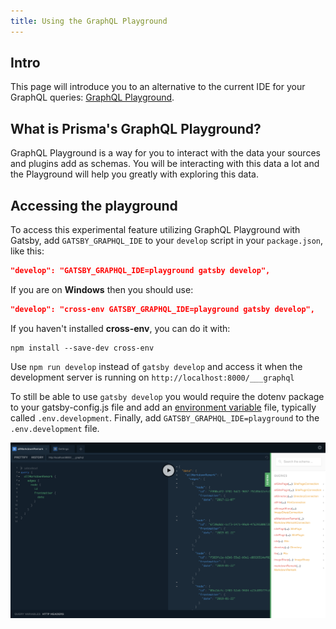 ```yaml
---
title: Using the GraphQL Playground
---
```


## Intro

This page will introduce you to an alternative to the current IDE for your GraphQL queries: [GraphQL Playground](https://github.com/prisma/graphql-playground).

## What is Prisma's GraphQL Playground?

GraphQL Playground is a way for you to interact with the data your sources and plugins add as schemas. You will be interacting with this data a lot and the Playground will help you greatly with exploring this data.

## Accessing the playground

To access this experimental feature utilizing GraphQL Playground with Gatsby, add `GATSBY_GRAPHQL_IDE` to your `develop` script in your `package.json`, like this:

```json:title=package.json
"develop": "GATSBY_GRAPHQL_IDE=playground gatsby develop",
```

If you are on **Windows** then you should use:

```json:title=package.json
"develop": "cross-env GATSBY_GRAPHQL_IDE=playground gatsby develop",
```

If you haven't installed **cross-env**, you can do it with:

```shell
npm install --save-dev cross-env
```

Use `npm run develop` instead of `gatsby develop` and access it when the development server is running on `http://localhost:8000/___graphql`

To still be able to use `gatsby develop` you would require the dotenv package to your gatsby-config.js file and add an [environment variable](/docs/how-to/local-development/environment-variables/) file, typically called `.env.development`. Finally, add `GATSBY_GRAPHQL_IDE=playground` to the `.env.development` file.

![An image pointing out where to find the GraphQL schema](./images/playground-schema.png)

